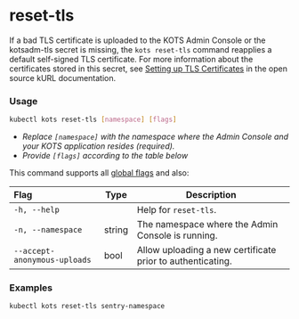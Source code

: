 # reset-tls

If a bad TLS certificate is uploaded to the KOTS Admin Console or the kotsadm-tls secret is missing, the `kots reset-tls` command reapplies a default self-signed TLS certificate.
For more information about the certificates stored in this secret, see [Setting up TLS Certificates](https://kurl.sh/docs/install-with-kurl/setup-tls-certs) in the open source kURL documentation.

### Usage
```bash
kubectl kots reset-tls [namespace] [flags]
```
* _Replace `[namespace]` with the namespace where the Admin Console and your KOTS application resides (required)._
* _Provide `[flags]` according to the table below_

This command supports all [global flags](kots-cli-global-flags) and also:


| Flag                 | Type | Description |
|:----------------------|------|-------------|
| `-h, --help`   |          |  Help for `reset-tls`. |
| `-n, --namespace`| string |     The namespace where the Admin Console is running. |
| `--accept-anonymous-uploads`| bool |    Allow uploading a new certificate prior to authenticating. |

### Examples
```bash
kubectl kots reset-tls sentry-namespace
